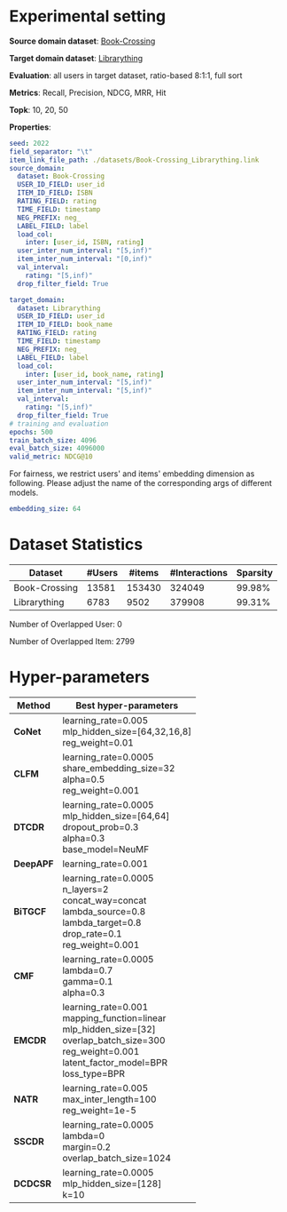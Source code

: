 # Experimental setting

**Source domain dataset**: [Book-Crossing](http://www2.informatik.uni-freiburg.de/~cziegler/BX/)

**Target domain dataset**: [Librarything](https://www.librarything.com)

**Evaluation**: all users in target dataset, ratio-based 8:1:1, full sort

**Metrics**: Recall, Precision, NDCG, MRR, Hit

**Topk**: 10, 20, 50

**Properties**:
```yaml
seed: 2022
field_separator: "\t"
item_link_file_path: ./datasets/Book-Crossing_Librarything.link
source_domain:
  dataset: Book-Crossing
  USER_ID_FIELD: user_id
  ITEM_ID_FIELD: ISBN
  RATING_FIELD: rating
  TIME_FIELD: timestamp
  NEG_PREFIX: neg_
  LABEL_FIELD: label
  load_col:
    inter: [user_id, ISBN, rating]
  user_inter_num_interval: "[5,inf)"
  item_inter_num_interval: "[0,inf)"
  val_interval:
    rating: "[5,inf)"
  drop_filter_field: True

target_domain:
  dataset: Librarything
  USER_ID_FIELD: user_id
  ITEM_ID_FIELD: book_name
  RATING_FIELD: rating
  TIME_FIELD: timestamp
  NEG_PREFIX: neg_
  LABEL_FIELD: label
  load_col:
    inter: [user_id, book_name, rating]
  user_inter_num_interval: "[5,inf)"
  item_inter_num_interval: "[5,inf)"
  val_interval:
    rating: "[5,inf)"
  drop_filter_field: True
# training and evaluation
epochs: 500
train_batch_size: 4096
eval_batch_size: 4096000
valid_metric: NDCG@10
```
For fairness, we restrict users' and items' embedding dimension as following. Please adjust the name of the corresponding args of different models.
```yaml
embedding_size: 64
```

# Dataset Statistics
| Dataset       | #Users | #items | #Interactions | Sparsity |
|---------------|--------|--------|---------------|----------|
| Book-Crossing | 13581  | 153430 | 324049        | 99.98%   | 
| Librarything  | 6783   | 9502   | 379908        | 99.31%   |

Number of Overlapped User: 0

Number of Overlapped Item: 2799


# Hyper-parameters

| Method      | Best hyper-parameters                                                                                                                                                  |
|-------------|------------------------------------------------------------------------------------------------------------------------------------------------------------------------|
| **CoNet**   | learning_rate=0.005<br/>mlp_hidden_size=[64,32,16,8]<br/>reg_weight=0.01                                                                                               |
| **CLFM**    | learning_rate=0.0005<br/>share_embedding_size=32<br/>alpha=0.5<br/>reg_weight=0.001                                                                                    |
| **DTCDR**   | learning_rate=0.0005<br/>mlp_hidden_size=[64,64]<br/>dropout_prob=0.3<br/>alpha=0.3<br/>base_model=NeuMF                                                               |
| **DeepAPF** | learning_rate=0.001                                                                                                                                                    |
| **BiTGCF**  | learning_rate=0.0005<br/>n_layers=2<br/>concat_way=concat<br/>lambda_source=0.8<br/>lambda_target=0.8<br/>drop_rate=0.1<br/>reg_weight=0.001                           |
| **CMF**     | learning_rate=0.0005<br/>lambda=0.7<br/>gamma=0.1<br/>alpha=0.3                                                                                                        |
| **EMCDR**   | learning_rate=0.001<br/>mapping_function=linear<br/>mlp_hidden_size=[32]<br/>overlap_batch_size=300<br/>reg_weight=0.001<br/>latent_factor_model=BPR<br/>loss_type=BPR |
| **NATR**    | learning_rate=0.005<br/>max_inter_length=100<br/>reg_weight=1e-5                                                                                                       |
| **SSCDR**   | learning_rate=0.0005<br/>lambda=0<br/>margin=0.2<br/>overlap_batch_size=1024                                                                                           |
| **DCDCSR**  | learning_rate=0.0005<br/>mlp_hidden_size=[128]<br/>k=10                                                                                                                |
